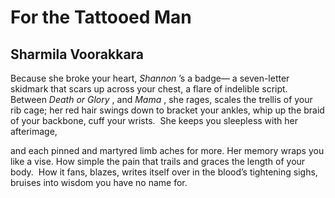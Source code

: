 # For the Tattooed Man
## Sharmila Voorakkara
Because she broke your heart, _Shannon_ ’s a badge—
a seven-letter skidmark that scars up
across your chest, a flare of indelible script.
Between _Death or Glory_ , and _Mama_ , she rages,
scales the trellis of your rib cage;
her red hair swings down to bracket your ankles, whip
up the braid of your backbone, cuff your wrists.  She keeps
you sleepless with her afterimage,

and each pinned and martyred limb aches for more.
Her memory wraps you like a vise.
How simple the pain that trails and graces
the length of your body.  How it fans, blazes,
writes itself over in the blood’s tightening sighs,
bruises into wisdom you have no name for.